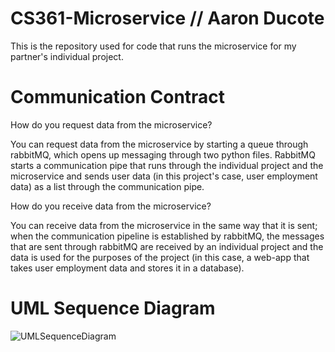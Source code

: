 # CS361-Microservice // Aaron Ducote

This is the repository used for code that runs the microservice for my partner's individual project.

# Communication Contract
How do you request data from the microservice?

You can request data from the microservice by starting a queue through rabbitMQ, which opens up messaging through
two python files. RabbitMQ starts a communication pipe that runs through the individual project and the microservice
and sends user data (in this project's case, user employment data) as a list through the communication pipe.

How do you receive data from the microservice?

You can receive data from the microservice in the same way that it is sent; when the communication pipeline is 
established by rabbitMQ, the messages that are sent through rabbitMQ are received by an individual project and
the data is used for the purposes of the project (in this case, a web-app that takes user employment data and 
stores it in a database). 


# UML Sequence Diagram

![UMLSequenceDiagram](https://github.com/aaronducote/CS361-Microservice/assets/108024311/b56c5dc2-7406-4457-be97-002a3ad0dd46)

